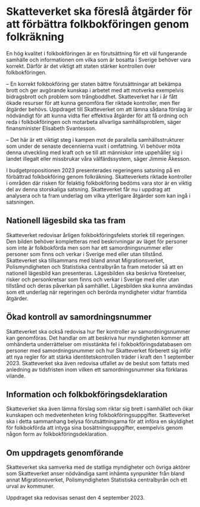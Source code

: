 # Skatteverket ska föreslå åtgärder för att förbättra folkbokföringen genom folkräkning

En hög kvalitet i folkbokföringen är en förutsättning för ett väl fungerande samhälle och informationen om vilka som är bosatta i Sverige behöver vara korrekt. Därför är det viktigt att staten stärker kontrollen över folkbokföringen.

– En korrekt folkbokföring ger staten bättre förutsättningar att bekämpa brott och ger avgörande kunskap i arbetet med att motverka exempelvis bidragsbrott och problem som trångboddhet. Skatteverket har i år fått ökade resurser för att kunna genomföra fler riktade kontroller, men fler åtgärder behövs. Uppdraget till Skatteverket om att lämna sådana förslag är nödvändigt för att kunna vidta fler effektiva åtgärder för att få ordning och reda i folkbokföringen och motarbeta allvarliga samhällsproblem, säger finansminister Elisabeth Svantesson.

– Det här är ett viktigt steg i kampen mot de parallella samhällsstrukturer som under de senaste decennierna vuxit i omfattning. Vi behöver möta denna utveckling med kraft och se till att människor inte uppehåller sig i landet illegalt eller missbrukar våra välfärdssystem, säger Jimmie Åkesson.

I budgetpropositionen 2023 presenterades regeringens satsning på en förbättrad folkbokföring genom folkräkning. Skatteverkets riktade kontroller i områden där risken för felaktig folkbokföring bedöms vara stor är en viktig del av denna storskaliga satsning. Skatteverket får nu i uppdrag att analysera och ta fram underlag om vilka ytterligare åtgärder som kan ingå i satsningen.

## Nationell lägesbild ska tas fram

Skatteverket redovisar årligen folkbokföringsfelets storlek till regeringen. Den bilden behöver kompletteras med beskrivningar av läget för personer som inte är folkbokförda men som har ett samordningsnummer eller personer som finns och verkar i Sverige med eller utan tillstånd. Skatteverket ska tillsammans med bland annat Migrationsverket, Polismyndigheten och Statistiska centralbyrån ta fram metoder så att en nationell lägesbild kan presenteras. Lägesbilden ska beskriva företeelser, risker och personkretsar som finns och verkar i Sverige med eller utan tillstånd och deras påverkan på samhället. Lägesbilden ska kunna användas som ett underlag när regeringen och berörda myndigheter vidtar framtida åtgärder.

## Ökad kontroll av samordningsnummer

Skatteverket ska också redovisa hur fler kontroller av samordningsnummer kan genomföras. Det handlar om att beskriva hur myndigheten kommer att omhänderta underrättelser om misstänkta fel i folkbokföringsdatabasen om personer med samordningsnummer och hur Skatteverket förberett sig inför att nya regler för att stärka identitets­kontrollen träder i kraft den 1 september 2023\. Skatteverket ska även redo­visa utfallet av de beslut som fattats med anledning av tidsfristen inom vilken ett samordningsnummer ska förklaras vilande.

## Information och folkbokföringsdeklaration

Skatteverket ska även lämna förslag som riktar sig brett i samhället och ökar kunskapen och medvetenheten kring folkbokföringsuppgifter. Skatteverket ska i detta sammanhang belysa förutsättningarna för att införa en skyldighet för folkbokförda att intyga sina bosättningsuppgifter, exempelvis genom någon form av folkbokföringsdeklaration.

## Om uppdragets genomförande

Skatteverket ska samverka med de statliga myndigheter och övriga aktörer som Skatteverket anser nödvändiga samt inhämta synpunkter från bland annat Migrationsverket, Polismyndigheten Statistiska centralbyrån och ett urval av kommuner.

Uppdraget ska redovisas senast den 4 september 2023\.

